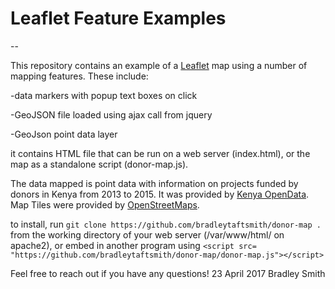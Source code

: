 # Leaflet Feature Examples
--

This repository contains an example of a [Leaflet](leafletjs.com) map using a number of mapping features. These include:

-data markers with popup text boxes on click

-GeoJSON file loaded using ajax call from jquery

-GeoJson point data layer


it contains HTML file that can be run on a web server (index.html), or the map as a standalone script (donor-map.js).


The data mapped is point data with information on projects funded by donors in Kenya from 2013 to 2015. It was provided by [Kenya OpenData](http://www.opendata.go.ke/datasets/distribution-of-donor-and-gok-funded-projects-2013-to-2015/data). Map Tiles were provided by [OpenStreetMaps](http://www.openstreetmap.org/).


to install, run `git clone https://github.com/bradleytaftsmith/donor-map .` from the working directory of your web server (/var/www/html/ on apache2), or embed in another program using `<script src= "https://github.com/bradleytaftsmith/donor-map/donor-map.js"></script>`


Feel free to reach out if you have any questions!
23 April 2017
Bradley Smith

